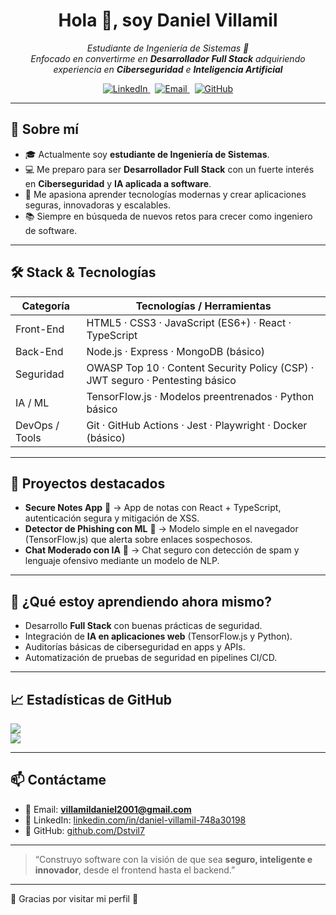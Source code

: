<!--
**Dstvil7/Dstvil7** is a ✨ _work in progress_ ✨  
-->
<div align="center">

  <h1>Hola 👋, soy <strong>Daniel Villamil</strong></h1>
  
  <p>
    <em>
      Estudiante de Ingeniería de Sistemas 🚀 <br>
      Enfocado en convertirme en <strong>Desarrollador Full Stack</strong> adquiriendo experiencia  en <strong>Ciberseguridad</strong> e <strong>Inteligencia Artificial</strong>
    </em>
  </p>

  <p>
    <a href="https://www.linkedin.com/in/daniel-villamil-748a30198" target="_blank">
      <img src="https://img.shields.io/badge/LinkedIn-0077B5?logo=linkedin&logoColor=white&style=flat" alt="LinkedIn" />
    </a>
    &nbsp;
    <a href="mailto:villamildaniel2001@gmail.com" target="_blank">
      <img src="https://img.shields.io/badge/Email-D14836?logo=gmail&logoColor=white&style=flat" alt="Email" />
    </a>
    &nbsp;
    <a href="https://github.com/Dstvil7" target="_blank">
      <img src="https://img.shields.io/badge/GitHub-100000?logo=github&logoColor=white&style=flat" alt="GitHub" />
    </a>
  </p>

</div>

---

## 🧰 Sobre mí

- 🎓 Actualmente soy **estudiante de Ingeniería de Sistemas**.  
- 💻 Me preparo para ser **Desarrollador Full Stack** con un fuerte interés en **Ciberseguridad** y **IA aplicada a software**.  
- 🚀 Me apasiona aprender tecnologías modernas y crear aplicaciones seguras, innovadoras y escalables.  
- 📚 Siempre en búsqueda de nuevos retos para crecer como ingeniero de software.  

---

## 🛠️ Stack & Tecnologías

| Categoría | Tecnologías / Herramientas |
|-----------|-----------------------------|
| Front-End | HTML5 · CSS3 · JavaScript (ES6+) · React · TypeScript |
| Back-End | Node.js · Express · MongoDB (básico) |
| Seguridad | OWASP Top 10 · Content Security Policy (CSP) · JWT seguro · Pentesting básico |
| IA / ML | TensorFlow.js · Modelos preentrenados · Python básico |
| DevOps / Tools | Git · GitHub Actions · Jest · Playwright · Docker (básico) |

---

## 🚧 Proyectos destacados

- **Secure Notes App** 📝 → App de notas con React + TypeScript, autenticación segura y mitigación de XSS.  
- **Detector de Phishing con ML** 🔐 → Modelo simple en el navegador (TensorFlow.js) que alerta sobre enlaces sospechosos.  
- **Chat Moderado con IA** 💬 → Chat seguro con detección de spam y lenguaje ofensivo mediante un modelo de NLP.  

---

## 🎯 ¿Qué estoy aprendiendo ahora mismo?

- Desarrollo **Full Stack** con buenas prácticas de seguridad.  
- Integración de **IA en aplicaciones web** (TensorFlow.js y Python).  
- Auditorías básicas de ciberseguridad en apps y APIs.  
- Automatización de pruebas de seguridad en pipelines CI/CD.  

---

## 📈 Estadísticas de GitHub

![](https://github-readme-stats.vercel.app/api?username=Dstvil7&show_icons=true&theme=tokyonight)  
![](https://github-readme-stats.vercel.app/api/top-langs/?username=Dstvil7&layout=compact&theme=tokyonight)

---

## 📫 Contáctame

- 📧 Email: **villamildaniel2001@gmail.com**  
- 🔗 LinkedIn: [linkedin.com/in/daniel-villamil-748a30198](https://www.linkedin.com/in/daniel-villamil-748a30198)  
- 🐙 GitHub: [github.com/Dstvil7](https://github.com/Dstvil7)  

---

> “Construyo software con la visión de que sea **seguro, inteligente e innovador**, desde el frontend hasta el backend.”  

---

🙏 Gracias por visitar mi perfil 🚀
